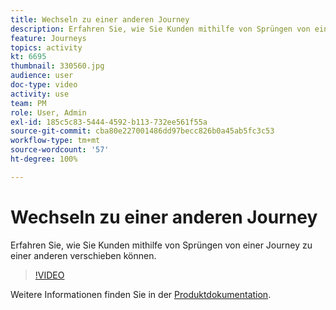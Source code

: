 ```yaml
---
title: Wechseln zu einer anderen Journey
description: Erfahren Sie, wie Sie Kunden mithilfe von Sprüngen von einer Journey zu einer anderen verschieben können.
feature: Journeys
topics: activity
kt: 6695
thumbnail: 330560.jpg
audience: user
doc-type: video
activity: use
team: PM
role: User, Admin
exl-id: 185c5c83-5444-4592-b113-732ee561f55a
source-git-commit: cba80e227001486dd97becc826b0a45ab5fc3c53
workflow-type: tm+mt
source-wordcount: '57'
ht-degree: 100%

---
```


# Wechseln zu einer anderen Journey

Erfahren Sie, wie Sie Kunden mithilfe von Sprüngen von einer Journey zu einer anderen verschieben können.

>[!VIDEO](https://video.tv.adobe.com/v/330560?quality=12&learn=on)

Weitere Informationen finden Sie in der [Produktdokumentation](https://experienceleague.adobe.com/docs/journeys/using/building-journeys/about-journey-building/action-activities/jump.html?lang=de#building-journeys).
